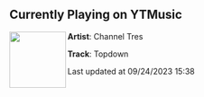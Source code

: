 ## Currently Playing on YTMusic

[<img align="left" width="100" src="https://lh3.googleusercontent.com/rY4iiJzzQV8ahN7b-VFrsD7gzwtW1JcEYVOvG8SwdazZ29ZU2xYw7PQVBm61Y8IeyxAXRoxdKSnPYkm8hQ">](https://music.youtube.com/watch?v=Rhd2EAXD3nk)

**Artist**: Channel Tres 

**Track**: Topdown

Last updated at 09/24/2023 15:38

